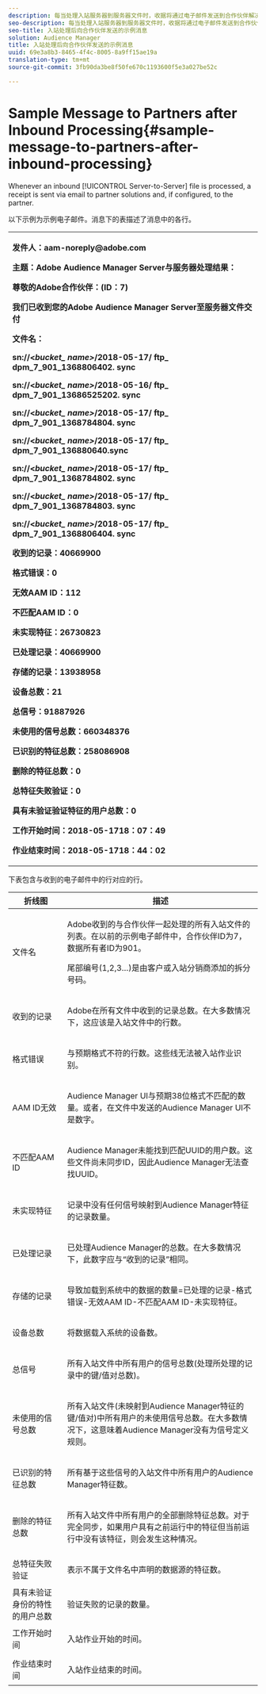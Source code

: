 ```yaml
---
description: 每当处理入站服务器到服务器文件时，收据将通过电子邮件发送到合作伙伴解决方案，如果已配置，则会发送给合作伙伴。
seo-description: 每当处理入站服务器到服务器文件时，收据将通过电子邮件发送到合作伙伴解决方案，如果已配置，则会发送给合作伙伴。
seo-title: 入站处理后向合作伙伴发送的示例消息
solution: Audience Manager
title: 入站处理后向合作伙伴发送的示例消息
uuid: 69e3a8b3-8465-4f4c-8005-8a9ff15ae19a
translation-type: tm+mt
source-git-commit: 3fb90da3be8f50fe670c1193600f5e3a027be52c

---
```



# Sample Message to Partners after Inbound Processing{#sample-message-to-partners-after-inbound-processing}

Whenever an inbound [!UICONTROL Server-to-Server] file is processed, a receipt is sent via email to partner solutions and, if configured, to the partner.

<!-- r_inbound_message.xml -->

以下示例为示例电子邮件。消息下的表描述了消息中的各行。

<table id="table_F579C2278A044213BFCEF97F3BEC2C0C"> 
 <tbody> 
  <tr> 
   <td colname="col1"> <p> <b>发件人：aam-noreply@adobe.com </b> </p> <p> <b>主题：Adobe Audience Manager Server与服务器处理结果：</b> </p> <p> <b>尊敬的Adobe合作伙伴：(ID：7)</b><b></b> </p> <p> <b>我们已收到您的Adobe Audience Manager Server至服务器文件交付</b> </p> <p> <b>文件名：</b><i></i> </p> <p> <b> sn://&lt;<i>bucket_ name&gt;</i>/2018-05-17/ ftp_ dpm_7_901_1368806402. sync</b> </p> <p> <b> sn://&lt;<i>bucket_ name&gt;</i>/2018-05-16/ ftp_ dpm_7_901_13686525202. sync </b> </p> <p> <b>sn://&lt;<i>bucket_ name&gt;</i>/2018-05-17/ ftp_ dpm_7_901_1368784804. sync </b> </p> <p> <b>sn://&lt;<i>bucket_ name&gt;</i>/2018-05-17/ ftp_ dpm_7_901_136880640.sync </b> </p> <p> <b>sn://&lt;<i>bucket_ name&gt;</i>/2018-05-17/ ftp_ dpm_7_901_1368784802. sync </b> </p> <p> <b>sn://&lt;<i>bucket_ name&gt;</i>/2018-05-17/ ftp_ dpm_7_901_1368784803. sync </b> </p> <p> <b>sn://&lt;<i>bucket_ name&gt;</i>/2018-05-17/ ftp_ dpm_7_901_1368806404. sync</b> </p> <p> <b>收到的记录：40669900</b> </p> <p><b>格式错误：0</b> </p> <p> <b>无效AAM ID：112 </b> </p> <p> <b>不匹配AAM ID：0 </b> </p> <p> <b>未实现特征：26730823 </b> </p> <p> <b>已处理记录：40669900 </b> </p> <p> <b>存储的记录：13938958 </b> </p> <p> <b>设备总数：21 </b> </p> <p> <b>总信号：91887926 </b> </p> <p> <b>未使用的信号总数：660348376 </b> </p> <p> <b>已识别的特征总数：258086908 </b> </p> <p> <b>删除的特征总数：0 </b> </p> <p> <b>总特征失败验证：0 </b> </p> <p> <b>具有未验证验证特征的用户总数：0 </b> </p> <p> <b>工作开始时间：2018-05-1718：07：49 </b> </p> <p> <b>作业结束时间：2018-05-1718：44：02</b> </p> </td> 
  </tr> 
 </tbody> 
</table>

下表包含与收到的电子邮件中的行对应的行。

<table id="table_93076D46AC50411395E72B9B987E99BE"> 
 <thead> 
  <tr> 
   <th colname="col1" class="entry"> 折线图 </th> 
   <th colname="col2" class="entry"> 描述 </th> 
  </tr> 
 </thead>
 <tbody> 
  <tr> 
   <td colname="col1"> 文件名 </td> 
   <td colname="col2"> <p>Adobe收到的与合作伙伴一起处理的所有入站文件的列表。在以前的示例电子邮件中，合作伙伴ID为7，数据所有者ID为901。 </p> <p>尾部编号(1,2,3…)是由客户或入站分销商添加的拆分号码。 </p> </td> 
  </tr> 
  <tr> 
   <td colname="col1"> 收到的记录 </td> 
   <td colname="col2"> <p>Adobe在所有文件中收到的记录总数。在大多数情况下，这应该是入站文件中的行数。 </p> </td> 
  </tr> 
  <tr> 
   <td colname="col1"> 格式错误 </td> 
   <td colname="col2"> <p>与预期格式不符的行数。这些线无法被入站作业识别。 </p> </td> 
  </tr> 
  <tr> 
   <td colname="col1"> AAM ID无效 </td> 
   <td colname="col2"> <p>Audience Manager UI与预期38位格式不匹配的数量。或者，在文件中发送的Audience Manager UI不是数字。 </p> </td> 
  </tr> 
  <tr> 
   <td colname="col1"> 不匹配AAM ID </td> 
   <td colname="col2"> <p>Audience Manager未能找到匹配UUID的用户数。这些文件尚未同步ID，因此Audience Manager无法查找UUID。 </p> </td> 
  </tr> 
  <tr> 
   <td colname="col1"> 未实现特征 </td> 
   <td colname="col2"> <p>记录中没有任何信号映射到Audience Manager特征的记录数量。 </p> </td> 
  </tr> 
  <tr> 
   <td colname="col1"> 已处理记录 </td> 
   <td colname="col2"> <p>已处理Audience Manager的总数。在大多数情况下，此数字应与“收到的记录”相同。 </p> </td> 
  </tr> 
  <tr> 
   <td colname="col1"> 存储的记录 </td> 
   <td colname="col2"> <p>导致加载到系统中的数据的数量=已处理的记录-格式错误-无效AAM ID-不匹配AAM ID-未实现特征。 </p> </td> 
  </tr> 
  <tr> 
   <td colname="col1"> 设备总数 </td> 
   <td colname="col2"> <p>将数据载入系统的设备数。 </p> </td> 
  </tr> 
  <tr> 
   <td colname="col1"> 总信号 </td> 
   <td colname="col2"> <p> 所有入站文件中所有用户的信号总数(处理所处理的记录中的键/值对总数)。 </p> </td> 
  </tr> 
  <tr> 
   <td colname="col1"> 未使用的信号总数 </td> 
   <td colname="col2"> <p>所有入站文件(未映射到Audience Manager特征的键/值对)中所有用户的未使用信号总数。在大多数情况下，这意味着Audience Manager没有为信号定义规则。 </p> </td> 
  </tr> 
  <tr> 
   <td colname="col1"> 已识别的特征总数 </td> 
   <td colname="col2"> <p>所有基于这些信号的入站文件中所有用户的Audience Manager特征数。 </p> </td> 
  </tr> 
  <tr> 
   <td colname="col1"> 删除的特征总数 </td> 
   <td colname="col2"> <p> 所有入站文件中所有用户的全部删除特征总数。对于完全同步，如果用户具有之前运行中的特征但当前运行中没有该特征，则会发生这种情况。 </p> </td> 
  </tr> 
  <tr> 
   <td colname="col1"> 总特征失败验证 </td> 
   <td colname="col2"> <p>表示不属于文件名中声明的数据源的特征数。 </p> </td> 
  </tr> 
  <tr> 
   <td colname="col1"> 具有未验证身份的特性的用户总数 </td> 
   <td colname="col2"> <p>验证失败的记录的数量。 </p> </td> 
  </tr> 
  <tr> 
   <td colname="col1"> 工作开始时间 </td> 
   <td colname="col2"> <p>入站作业开始的时间。 </p> </td> 
  </tr> 
  <tr> 
   <td colname="col1"> 作业结束时间 </td> 
   <td colname="col2"> <p>入站作业结束的时间。 </p> </td> 
  </tr> 
 </tbody> 
</table>